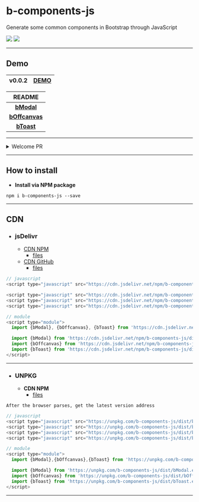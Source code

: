 # b-components-js

Generate some common components in Bootstrap through JavaScript

[![](https://img.shields.io/npm/v/b-components-js.svg)](https://www.npmjs.com/package/b-components-js)
[![](https://img.shields.io/github/stars/ZhangChengLin/b-components.svg?style=social)](https://github.com/ZhangChengLin/b-components)

---

## Demo

| **v0.0.2** | [**DEMO**](../demo/) |
|:----------:|:--------------------:|

|                 **README**                 |
|:------------------------------------------:|
|     [**bModal**](../readme/modal.html)     |
| [**bOffcanvas**](../readme/offcanvas.html) |
|     [**bToast**](../readme/toast.html)     |

---

<details>
  <summary>Welcome PR</summary>

Supports
-

- 💚 [Modal](https://getbootstrap.com/docs/5.1/components/modal/)
- 💚 [Offcanvas](https://getbootstrap.com/docs/5.1/components/offcanvas/)
- 💚 [Toast](https://getbootstrap.com/docs/5.1/components/toasts/)

TODO
-

- 🖤 [Alert](https://getbootstrap.com/docs/5.1/components/alerts/)
- 🖤 [Carousel](https://getbootstrap.com/docs/5.1/components/carousel/)
- 🖤 [Collapse](https://getbootstrap.com/docs/5.1/components/collapse/)
- 🖤 [Dropdown](https://getbootstrap.com/docs/5.1/components/dropdowns/)
- 🖤 [Progress](https://getbootstrap.com/docs/5.1/components/progress/)
- 🖤 [Scrollspy](https://getbootstrap.com/docs/5.1/components/scrollspy/)
- 🖤 [Tab](https://getbootstrap.com/docs/5.1/components/navs-tabs/)

</details>

---

## How to install

- **Install via NPM package**

```
npm i b-components-js --save
```

---

## CDN

- ### jsDelivr
  - [CDN NPM](https://www.jsdelivr.com/package/npm/b-components-js)
    - [files](https://cdn.jsdelivr.net/npm/b-components-js/)
  - [CDN GitHub](https://www.jsdelivr.com/package/gh/ZhangChengLin/b-components)
    - [files](https://cdn.jsdelivr.net/gh/ZhangChengLin/b-components/)

```javascript
// javascript
<script type="javascript" src="https://cdn.jsdelivr.net/npm/b-components-js/dist/b.bundle.min.js"></script>

<script type="javascript" src="https://cdn.jsdelivr.net/npm/b-components-js/dist/bModal.min.js"></script>
<script type="javascript" src="https://cdn.jsdelivr.net/npm/b-components-js/dist/bOffcanvas.min.js"></script>
<script type="javascript" src="https://cdn.jsdelivr.net/npm/b-components-js/dist/bToast.min.js"></script>

// module
<script type="module">
  import {bModal}, {bOffcanvas}, {bToast} from 'https://cdn.jsdelivr.net/npm/b-components-js/dist/b.bundle.esm.min.js/+esm'

  import {bModal} from 'https://cdn.jsdelivr.net/npm/b-components-js/dist/bModal.esm.min.js/+esm'
  import {bOffcanvas} from 'https://cdn.jsdelivr.net/npm/b-components-js/dist/bOffcanvas.esm.min.js/+esm'
  import {bToast} from 'https://cdn.jsdelivr.net/npm/b-components-js/dist/bToast.esm.min.js/+esm'
</script>
```

---

- ### UNPKG
  - **CDN NPM**
    - [files](https://unpkg.com/browse/b-components-js/)

`After the browser parses, get the latest version address`

```javascript
// javascript
<script type="javascript" src="https://unpkg.com/b-components-js/dist/b.bundle.min.js"></script>
<script type="javascript" src="https://unpkg.com/b-components-js/dist/bModal.min.js"></script>
<script type="javascript" src="https://unpkg.com/b-components-js/dist/bOffcanvas.min.js"></script>
<script type="javascript" src="https://unpkg.com/b-components-js/dist/bToast.min.js"></script>

// module
<script type="module">
  import {bModal},{bOffcanvas},{bToast} from 'https://unpkg.com/b-components-js/dist/b.bundle.esm.min.js?module'

  import {bModal} from 'https://unpkg.com/b-components-js/dist/bModal.esm.min.js?module'
  import {bOffcanvas} from 'https://unpkg.com/b-components-js/dist/bOffcanvas.esm.min.js?module'
  import {bToast} from 'https://unpkg.com/b-components-js/dist/bToast.esm.min.js?module'
</script>
```

---
